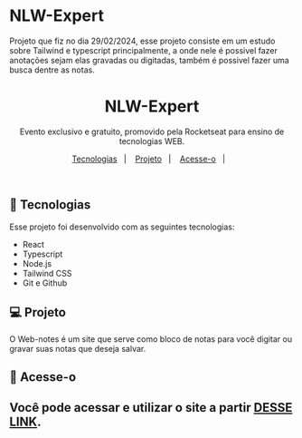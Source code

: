 # NLW-Expert
Projeto que fiz no dia 29/02/2024, esse projeto consiste em um estudo sobre Tailwind e typescript principalmente, a onde nele é possivel fazer anotações sejam elas gravadas ou digitadas, também é possivel fazer uma busca dentre as notas. 
<h1 align="center"> NLW-Expert </h1>

<p align="center">
Evento exclusivo e gratuito, promovido pela Rocketseat para ensino de tecnologias WEB.
</p>

<p align="center">
  <a href="#-tecnologias">Tecnologias</a>&nbsp;&nbsp;&nbsp;|&nbsp;&nbsp;&nbsp;
  <a href="#-projeto">Projeto</a>&nbsp;&nbsp;&nbsp;|&nbsp;&nbsp;&nbsp;
  <a href="#-acesse-o">Acesse-o</a>&nbsp;&nbsp;&nbsp;|&nbsp;&nbsp;&nbsp;
</p>

<br>

<p align="center">
</p>

## 🚀 Tecnologias

Esse projeto foi desenvolvido com as seguintes tecnologias:

- React
- Typescript
- Node.js
- Tailwind CSS
- Git e Github

## 💻 Projeto

O Web-notes é um site que serve como bloco de notas para você digitar ou gravar suas notas que deseja salvar.

## 🔖 Acesse-o

Você pode acessar e utilizar o site a partir [DESSE LINK](https://main--web-notess.netlify.app/).
---
